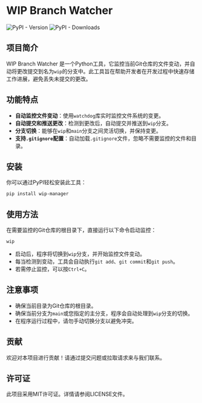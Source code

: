 # WIP Branch Watcher
![PyPI - Version](https://img.shields.io/pypi/v/wip-manager)
![PyPI - Downloads](https://img.shields.io/pypi/dm/wip-manager)
## 项目简介

WIP Branch Watcher 是一个Python工具，它监控当前Git仓库的文件变动，并自动将更改提交到名为`wip`的分支中。此工具旨在帮助开发者在开发过程中快速存储工作进展，避免丢失未提交的更改。

## 功能特点

- **自动监控文件变动**：使用`watchdog`库实时监控文件系统的变更。
- **自动提交和推送更改**：检测到更改后，自动提交并推送到`wip`分支。
- **分支切换**：能够在`wip`和`main`分支之间灵活切换，并保持变更。
- **支持`.gitignore`配置**：自动加载`.gitignore`文件，忽略不需要监控的文件和目录。

## 安装

你可以通过PyPI轻松安装此工具：

```bash
pip install wip-manager
```

## 使用方法

在需要监控的Git仓库的根目录下，直接运行以下命令启动监控：

```bash
wip
```

- 启动后，程序将切换到`wip`分支，并开始监控文件变动。
- 每当检测到变动，工具会自动执行`git add`、`git commit`和`git push`。
- 若需停止监控，可以按`Ctrl+C`。

## 注意事项

- 确保当前目录为Git仓库的根目录。
- 确保当前分支为`main`或您指定的主分支，程序会自动处理到`wip`分支的切换。
- 在程序运行过程中，请勿手动切换分支以避免冲突。

## 贡献

欢迎对本项目进行贡献！请通过提交问题或拉取请求来与我们联系。

## 许可证

此项目采用MIT许可证。详情请参阅LICENSE文件。

